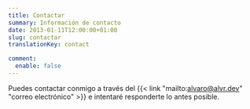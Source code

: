 ```yaml
---
title: Contactar
summary: Información de contacto
date: 2013-01-11T12:00:00+01:00
slug: contactar
translationKey: contact

comment:
  enable: false
---
```


Puedes contactar conmigo a través del {{< link "mailto:alvaro@alvr.dev" "correo electrónico" >}} e intentaré responderte lo antes posible.
